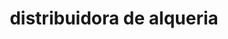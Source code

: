 ---
title: "distribuidora de alqueria"
url: /bogota-d-c/distribuidora-de-alqueria/
shop: lácteos
---
